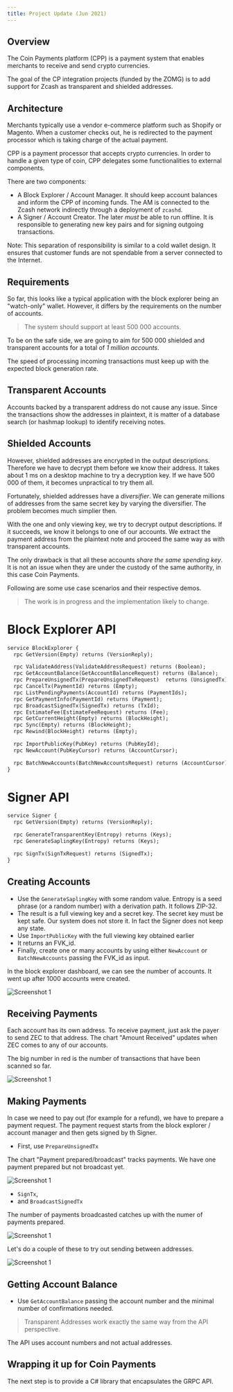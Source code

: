 ```yaml
---
title: Project Update (Jun 2021)
---
```


## Overview

The Coin Payments platform (CPP) is a payment system that enables
merchants to receive and send crypto currencies.

The goal of the CP integration projects (funded by the ZOMG) is
to add support for Zcash as transparent and shielded addresses.

## Architecture

Merchants typically use a vendor e-commerce platform such as Shopify
or Magento. When a customer checks out, he is redirected to the
payment processor which is taking charge of the actual payment.

CPP is a payment processor that accepts crypto currencies. In order
to handle a given type of coin, CPP delegates some functionalities
to external components.

There are two components:

- A Block Explorer / Account Manager. It should keep account balances
and inform the CPP of incoming funds. The AM is connected to the
Zcash network indirectly through a deployment of `zcashd`.
- A Signer / Account Creator. The later *must* be able to run offline.
It is responsible to generating new key pairs and for signing
outgoing transactions.

Note: This separation of responsibility is similar to a cold wallet design.
It ensures that customer funds are not spendable from a server connected
to the Internet.

## Requirements

So far, this looks like a typical application with the block explorer
being an "watch-only" wallet. However, it differs by the requirements
on the number of accounts.

> The system should support at least 500 000 accounts.

To be on the safe side, we are going to aim for 500 000 shielded and 
transparent accounts for a total of *1 million accounts*.

The speed of processing incoming transactions must keep up with
the expected block generation rate.

## Transparent Accounts

Accounts backed by a transparent address do not cause any issue. 
Since the transactions show the addresses in plaintext, it is 
matter of a database search (or hashmap lookup) to identify receiving
notes.

## Shielded Accounts

However, shielded addresses are encrypted in the output descriptions.
Therefore we have to decrypt them before we know their address.
It takes about 1 ms on a desktop machine to try a decryption key.
If we have 500 000 of them, it becomes unpractical to try them all.

Fortunately, shielded addresses have a *diversifier*. We can
generate millions of addresses from the same secret key
by varying the diversifier. The problem becomes much simplier then.

With the one and only viewing key, we try to decrypt output
descriptions. If it succeeds, we know it belongs to one of our accounts.
We extract the payment address from the plaintext note and 
proceed the same way as with transparent accounts.

The only drawback is that all these accounts *share the same
spending key*. It is not an issue when they are under the custody
of the same authority, in this case Coin Payments.

Following are some use case scenarios and their respective demos.

> The work is in progress and the implementation likely to change.

# Block Explorer API

```proto
service BlockExplorer {
  rpc GetVersion(Empty) returns (VersionReply);

  rpc ValidateAddress(ValidateAddressRequest) returns (Boolean);
  rpc GetAccountBalance(GetAccountBalanceRequest) returns (Balance);
  rpc PrepareUnsignedTx(PrepareUnsignedTxRequest)  returns (UnsignedTx);
  rpc CancelTx(PaymentId) returns (Empty);
  rpc ListPendingPayments(AccountId) returns (PaymentIds);
  rpc GetPaymentInfo(PaymentId) returns (Payment);
  rpc BroadcastSignedTx(SignedTx) returns (TxId);
  rpc EstimateFee(EstimateFeeRequest) returns (Fee);
  rpc GetCurrentHeight(Empty) returns (BlockHeight);
  rpc Sync(Empty) returns (BlockHeight);
  rpc Rewind(BlockHeight) returns (Empty);

  rpc ImportPublicKey(PubKey) returns (PubKeyId);
  rpc NewAccount(PubKeyCursor) returns (AccountCursor);

  rpc BatchNewAccounts(BatchNewAccountsRequest) returns (AccountCursor);
}
```

# Signer API

```proto
service Signer {
  rpc GetVersion(Empty) returns (VersionReply);

  rpc GenerateTransparentKey(Entropy) returns (Keys);
  rpc GenerateSaplingKey(Entropy) returns (Keys);

  rpc SignTx(SignTxRequest) returns (SignedTx);
}
```


## Creating Accounts

- Use the `GenerateSaplingKey` with some random value. Entropy is a seed phrase (or a random number) with a derivation path. It follows ZIP-32.
- The result is a full viewing key and a secret key.
The secret key must be kept safe. Our system does not store it. In
fact the Signer does not keep any state.
- Use `ImportPublicKey` with the full viewing key obtained earlier
- It returns an FVK_id.
- Finally, create one or many accounts by using either `NewAccount` or `BatchNewAccounts` passing the FVK_id as input.

In the block explorer dashboard, we can see the number of accounts.
It went up after 1000 accounts were created.

![Screenshot 1](images/scr02.png)

## Receiving Payments

Each account has its own address. To receive payment, just ask the payer
to send ZEC to that address. The chart "Amount Received" updates when
ZEC comes to any of our accounts.

The big number in red is the number of transactions
that have been scanned so far.

![Screenshot 1](images/scr03.png)

## Making Payments

In case we need to pay out (for example for a refund),
we have to prepare a payment request. The payment request
starts from the block explorer / account manager and
then gets signed by th Signer.

- First, use `PrepareUnsignedTx`

The chart "Payment prepared/broadcast" tracks payments.
We have one payment prepared but not broadcast yet.

![Screenshot 1](images/scr05.png)


- `SignTx`,
- and `BroadcastSignedTx`

The number of payments broadcasted catches up with the
numer of payments prepared.

![Screenshot 1](images/scr06.png)

Let's do a couple of these to try out sending between 
addresses.

![Screenshot 1](images/scr07.png)

## Getting Account Balance

- Use `GetAccountBalance` passing the account number and
the minimal number of confirmations needed.

> Transparent Addresses work exactly the same way from 
the API perspective. 

The API uses account numbers
and not actual addresses.

## Wrapping it up for Coin Payments

The next step is to provide a C# library that encapsulates
the GRPC API.
